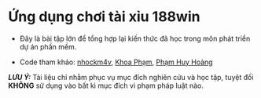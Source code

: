 # Ứng dụng chơi tài xỉu 188win

- Đây là bài tập lớn để tổng hợp lại kiến thức đã học trong môn phát triển dự án phần mềm.

- Code tham khảo: [nhockm4v](https://github.com/nhockm4v/taixiu), [Khoa Phạm](https://www.youtube.com/watch?v=-PqKrAbNi7g), [Phạm Huy Hoàng](https://www.youtube.com/watch?v=M9x0FhSUCGI)

**_LƯU Ý:_**  Tài liệu chỉ nhằm phục vụ mục đích nghiên cứu và học tập, tuyệt đối **KHÔNG** sử dụng vào bất kì mục đích vi phạm pháp luật nào.

